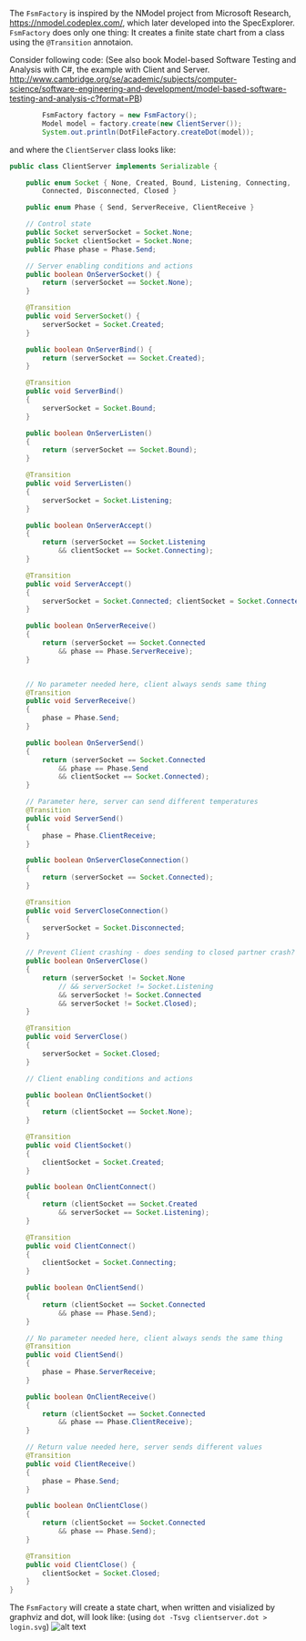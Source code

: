 The `FsmFactory` is inspired by the NModel project from Microsoft Research, https://nmodel.codeplex.com/, which later developed into the SpecExplorer. `FsmFactory` does only one thing: It creates a finite state chart from a class using the `@Transition` annotaion.

Consider following code: (See also book Model-based Software Testing and Analysis with C#, the example with Client and Server. http://www.cambridge.org/se/academic/subjects/computer-science/software-engineering-and-development/model-based-software-testing-and-analysis-c?format=PB)
~~~java
        FsmFactory factory = new FsmFactory();
        Model model = factory.create(new ClientServer());
        System.out.println(DotFileFactory.createDot(model));
~~~
and where the `ClientServer` class looks like:
~~~java
public class ClientServer implements Serializable {

    public enum Socket { None, Created, Bound, Listening, Connecting,
        Connected, Disconnected, Closed }

    public enum Phase { Send, ServerReceive, ClientReceive }

    // Control state
    public Socket serverSocket = Socket.None;
    public Socket clientSocket = Socket.None;
    public Phase phase = Phase.Send;

    // Server enabling conditions and actions
    public boolean OnServerSocket() {
        return (serverSocket == Socket.None);
    }

    @Transition
    public void ServerSocket() {
        serverSocket = Socket.Created;
    }

    public boolean OnServerBind() {
        return (serverSocket == Socket.Created);
    }

    @Transition
    public void ServerBind()
    {
        serverSocket = Socket.Bound;
    }

    public boolean OnServerListen()
    {
        return (serverSocket == Socket.Bound);
    }

    @Transition
    public void ServerListen()
    {
        serverSocket = Socket.Listening;
    }

    public boolean OnServerAccept()
    {
        return (serverSocket == Socket.Listening
            && clientSocket == Socket.Connecting);
    }

    @Transition
    public void ServerAccept()
    {
        serverSocket = Socket.Connected; clientSocket = Socket.Connected;
    }

    public boolean OnServerReceive()
    {
        return (serverSocket == Socket.Connected
            && phase == Phase.ServerReceive);
    }


    // No parameter needed here, client always sends same thing
    @Transition
    public void ServerReceive()
    {
        phase = Phase.Send;
    }

    public boolean OnServerSend()
    {
        return (serverSocket == Socket.Connected
            && phase == Phase.Send
            && clientSocket == Socket.Connected);
    }

    // Parameter here, server can send different temperatures
    @Transition
    public void ServerSend()
    {
        phase = Phase.ClientReceive;
    }

    public boolean OnServerCloseConnection()
    {
        return (serverSocket == Socket.Connected);
    }

    @Transition
    public void ServerCloseConnection()
    {
        serverSocket = Socket.Disconnected;
    }

    // Prevent Client crashing - does sending to closed partner crash?
    public boolean OnServerClose()
    {
        return (serverSocket != Socket.None
            // && serverSocket != Socket.Listening
            && serverSocket != Socket.Connected
            && serverSocket != Socket.Closed);
    }

    @Transition
    public void ServerClose()
    {
        serverSocket = Socket.Closed;
    }

    // Client enabling conditions and actions

    public boolean OnClientSocket()
    {
        return (clientSocket == Socket.None);
    }

    @Transition
    public void ClientSocket()
    {
        clientSocket = Socket.Created;
    }

    public boolean OnClientConnect()
    {
        return (clientSocket == Socket.Created
            && serverSocket == Socket.Listening);
    }

    @Transition
    public void ClientConnect()
    {
        clientSocket = Socket.Connecting;
    }

    public boolean OnClientSend()
    {
        return (clientSocket == Socket.Connected
            && phase == Phase.Send);
    }

    // No parameter needed here, client always sends the same thing
    @Transition
    public void ClientSend()
    {
        phase = Phase.ServerReceive;
    }

    public boolean OnClientReceive()
    {
        return (clientSocket == Socket.Connected
            && phase == Phase.ClientReceive);
    }

    // Return value needed here, server sends different values
    @Transition
    public void ClientReceive()
    {
        phase = Phase.Send;
    }

    public boolean OnClientClose()
    {
        return (clientSocket == Socket.Connected
            && phase == Phase.Send);
    }

    @Transition
    public void ClientClose() {
        clientSocket = Socket.Closed;
    }
}
~~~
The `FsmFactory` will create a state chart, when written and visialized by graphviz and dot, will look like:
(using `dot -Tsvg clientserver.dot > login.svg`)
![alt text](https://raw.githubusercontent.com/GraphWalker/graphwalker-labs/master/doc/img/clientServer.svg "Client/Server generated State Chart")

